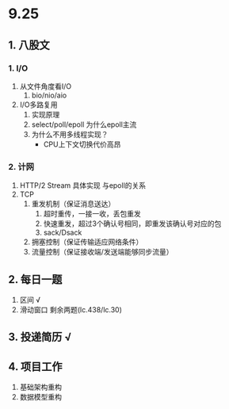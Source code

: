 # 9.25

## 1. 八股文

### 1. I/O

1. 从文件角度看I/O
   1. bio/nio/aio
2. I/O多路复用 
   1. 实现原理
   2. select/poll/epoll  为什么epoll主流
   3. 为什么不用多线程实现？
      - CPU上下文切换代价高昂

### 2. 计网

1. HTTP/2 Stream 具体实现 与epoll的关系
2. TCP
   1. 重发机制（保证消息送达）
      1. 超时重传，一接一收，丢包重发
      2. 快速重发，超过3个确认号相同，即重发该确认号对应的包
      3. sack/Dsack 
   2. 拥塞控制（保证传输适应网络条件）
   3. 流量控制（保证接收端/发送端能够同步流量）

## 2. 每日一题 

1. 区间 √
2. 滑动窗口 剩余两题(lc.438/lc.30)

## 3. 投递简历 √

## 4. 项目工作

1. 基础架构重构
2. 数据模型重构